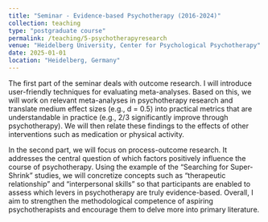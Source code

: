 ```yaml
---
title: "Seminar - Evidence-based Psychotherapy (2016-2024)"
collection: teaching
type: "postgraduate course"
permalink: /teaching/5-psychotherapyresearch
venue: "Heidelberg University, Center for Psychological Psychotherapy"
date: 2025-01-01
location: "Heidelberg, Germany"
---
```


The first part of the seminar deals with outcome research. I will introduce user-friendly techniques for evaluating meta-analyses. Based on this, we will work on relevant meta-analyses in psychotherapy research and translate medium effect sizes (e.g., d = 0.5) into practical metrics that are understandable in practice (e.g., 2/3 significantly improve through psychotherapy). We will then relate these findings to the effects of other interventions such as medication or physical activity.

In the second part, we will focus on process-outcome research. It addresses the central question of which factors positively influence the course of psychotherapy. Using the example of the “Searching for Super-Shrink” studies, we will concretize concepts such as “therapeutic relationship” and “interpersonal skills” so that participants are enabled to assess which levers in psychotherapy are truly evidence-based. Overall, I aim to strengthen the methodological competence of aspiring psychotherapists and encourage them to delve more into primary literature.
